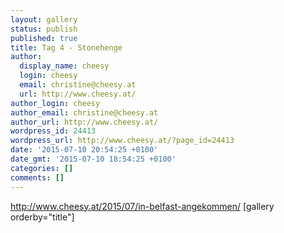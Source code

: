 ```yaml
---
layout: gallery
status: publish
published: true
title: Tag 4 - Stonehenge
author:
  display_name: cheesy
  login: cheesy
  email: christine@cheesy.at
  url: http://www.cheesy.at/
author_login: cheesy
author_email: christine@cheesy.at
author_url: http://www.cheesy.at/
wordpress_id: 24413
wordpress_url: http://www.cheesy.at/?page_id=24413
date: '2015-07-10 20:54:25 +0100'
date_gmt: '2015-07-10 18:54:25 +0100'
categories: []
comments: []
---
```

http://www.cheesy.at/2015/07/in-belfast-angekommen/
[gallery orderby="title"]
